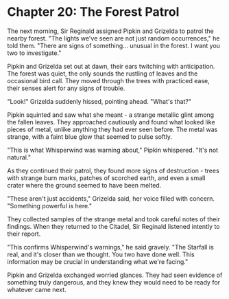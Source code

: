 # Chapter 20: The Forest Patrol

The next morning, Sir Reginald assigned Pipkin and Grizelda to patrol the nearby forest. "The lights we've seen are not just random occurrences," he told them. "There are signs of something... unusual in the forest. I want you two to investigate."

Pipkin and Grizelda set out at dawn, their ears twitching with anticipation. The forest was quiet, the only sounds the rustling of leaves and the occasional bird call. They moved through the trees with practiced ease, their senses alert for any signs of trouble.

"Look!" Grizelda suddenly hissed, pointing ahead. "What's that?"

Pipkin squinted and saw what she meant - a strange metallic glint among the fallen leaves. They approached cautiously and found what looked like pieces of metal, unlike anything they had ever seen before. The metal was strange, with a faint blue glow that seemed to pulse softly.

"This is what Whisperwind was warning about," Pipkin whispered. "It's not natural."

As they continued their patrol, they found more signs of destruction - trees with strange burn marks, patches of scorched earth, and even a small crater where the ground seemed to have been melted.

"These aren't just accidents," Grizelda said, her voice filled with concern. "Something powerful is here."

They collected samples of the strange metal and took careful notes of their findings. When they returned to the Citadel, Sir Reginald listened intently to their report.

"This confirms Whisperwind's warnings," he said gravely. "The Starfall is real, and it's closer than we thought. You two have done well. This information may be crucial in understanding what we're facing."

Pipkin and Grizelda exchanged worried glances. They had seen evidence of something truly dangerous, and they knew they would need to be ready for whatever came next.
